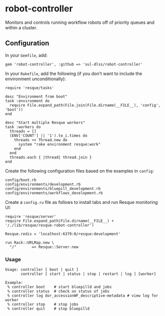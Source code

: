 robot-controller
================

Monitors and controls running workflow robots off of priority queues and within a cluster.

## Configuration

In your `Gemfile`, add:

    gem 'robot-controller', :github => 'sul-dlss/robot-controller'

In your `Rakefile`, add the following (if you don't want to include the environment unconditionally):

    require 'resque/tasks'
    
    desc "Environment from boot"
    task :environment do
      require File.expand_path(File.join(File.dirname(__FILE__), 'config', 'boot'))
    end
    
    desc "Start multiple Resque workers"
    task :workers do
      threads = []
      (ENV['COUNT'] || '1').to_i.times do
        threads << Thread.new do
          system "rake environment resque:work"
        end
      end
      threads.each { |thread| thread.join }
    end
    
Create the following configuration files based on the examples in `config`:

    config/boot.rb
    config/environments/development.rb
    config/environments/bluepill_development.rb
    config/environments/workflows_development.rb

Create a `config.ru` file as follows to install tabs and run Resque monitoring UI:

    require 'resque/server'
    require File.expand_path(File.dirname(__FILE__) + '/./lib/resque/resque-robot-controller')

    Resque.redis = 'localhost:6379:0/resque:development'

    run Rack::URLMap.new \
      "/"       => Resque::Server.new


### Usage

    Usage: controller [ boot | quit ]
           controller [ start | status | stop | restart | log ] [worker]

    Example:
     % controller boot    # start bluepilld and jobs
     % controller status  # check on status of jobs
     % controller log dor_accessionWF_descriptive-metadata # view log for worker
     % controller stop    # stop jobs
     % controller quit    # stop bluepilld

